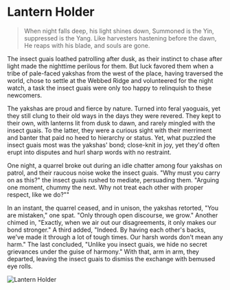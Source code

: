 # Lantern Holder

> When night falls deep, his light shines down,
> Summoned is the Yin, suppressed is the Yang.
> Like harvesters hastening before the dawn,
> He reaps with his blade, and souls are gone.

The insect guais loathed patrolling after dusk, as their instinct to chase
after light made the nighttime perilous for them. But luck favored them
when a tribe of pale-faced yakshas from the west of the place, having
traversed the world, chose to settle at the Webbed Ridge and volunteered
for the night watch, a task the insect guais were only too happy to
relinquish to these newcomers.

The yakshas are proud and fierce by nature. Turned into feral yaoguais, yet
they still clung to their old ways in the days they were revered. They kept
to their own, with lanterns lit from dusk to dawn, and rarely mingled with
the insect guais. To the latter, they were a curious sight with their
merriment and banter that paid no heed to hierarchy or status. Yet, what
puzzled the insect guais most was the yakshas' bond; close-knit in joy, yet
they'd often erupt into disputes and hurl sharp words with no restraint.

One night, a quarrel broke out during an idle chatter among four yakshas
on patrol, and their raucous noise woke the insect guais. "Why must you
carry on as this?" the insect guais rushed to mediate, persuading them.
"Arguing one moment, chummy the next. Why not treat each other with
proper respect, like we do?""

In an instant, the quarrel ceased, and in unison, the yakshas retorted, "You
are mistaken," one spat. "Only through open discourse, we grow."
Another chimed in, "Exactly, when we air out our disagreements, it only
makes our bond stronger." A third added, "Indeed. By having each other's
backs, we've made it through a lot of tough times. Our harsh words don't
mean any harm." The last concluded, "Unlike you insect guais, we hide no
secret grievances under the guise of harmony." With that, arm in arm,
they departed, leaving the insect guais to dismiss the exchange with
bemused eye rolls.

![Lantern Holder](/image-20240827215935358.png)